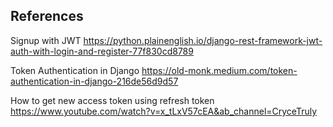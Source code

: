 ## References

Signup with JWT
https://python.plainenglish.io/django-rest-framework-jwt-auth-with-login-and-register-77f830cd8789

Token Authentication in Django
https://old-monk.medium.com/token-authentication-in-django-216de56d9d57

How to get new access token using refresh token
https://www.youtube.com/watch?v=x_tLxV57cEA&ab_channel=CryceTruly

